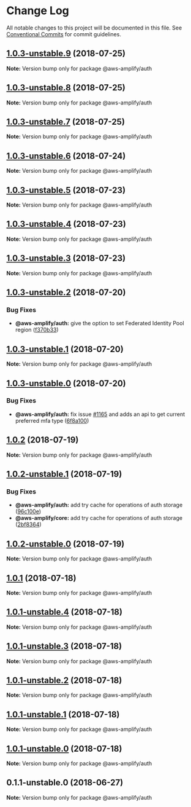 # Change Log

All notable changes to this project will be documented in this file.
See [Conventional Commits](https://conventionalcommits.org) for commit guidelines.

<a name="1.0.3-unstable.9"></a>
## [1.0.3-unstable.9](https://github.com/aws/aws-amplify/compare/@aws-amplify/auth@1.0.3-unstable.8...@aws-amplify/auth@1.0.3-unstable.9) (2018-07-25)




**Note:** Version bump only for package @aws-amplify/auth

<a name="1.0.3-unstable.8"></a>
## [1.0.3-unstable.8](https://github.com/aws/aws-amplify/compare/@aws-amplify/auth@1.0.3-unstable.7...@aws-amplify/auth@1.0.3-unstable.8) (2018-07-25)




**Note:** Version bump only for package @aws-amplify/auth

<a name="1.0.3-unstable.7"></a>
## [1.0.3-unstable.7](https://github.com/aws/aws-amplify/compare/@aws-amplify/auth@1.0.3-unstable.6...@aws-amplify/auth@1.0.3-unstable.7) (2018-07-25)




**Note:** Version bump only for package @aws-amplify/auth

<a name="1.0.3-unstable.6"></a>
## [1.0.3-unstable.6](https://github.com/aws/aws-amplify/compare/@aws-amplify/auth@1.0.3-unstable.5...@aws-amplify/auth@1.0.3-unstable.6) (2018-07-24)




**Note:** Version bump only for package @aws-amplify/auth

<a name="1.0.3-unstable.5"></a>
## [1.0.3-unstable.5](https://github.com/aws/aws-amplify/compare/@aws-amplify/auth@1.0.3-unstable.4...@aws-amplify/auth@1.0.3-unstable.5) (2018-07-23)




**Note:** Version bump only for package @aws-amplify/auth

<a name="1.0.3-unstable.4"></a>
## [1.0.3-unstable.4](https://github.com/aws/aws-amplify/compare/@aws-amplify/auth@1.0.3-unstable.3...@aws-amplify/auth@1.0.3-unstable.4) (2018-07-23)




**Note:** Version bump only for package @aws-amplify/auth

<a name="1.0.3-unstable.3"></a>
## [1.0.3-unstable.3](https://github.com/aws/aws-amplify/compare/@aws-amplify/auth@1.0.3-unstable.2...@aws-amplify/auth@1.0.3-unstable.3) (2018-07-23)




**Note:** Version bump only for package @aws-amplify/auth

<a name="1.0.3-unstable.2"></a>
## [1.0.3-unstable.2](https://github.com/aws/aws-amplify/compare/@aws-amplify/auth@1.0.3-unstable.1...@aws-amplify/auth@1.0.3-unstable.2) (2018-07-20)


### Bug Fixes

* **@aws-amplify/auth:** give the option to set Federated Identity Pool region ([f370b33](https://github.com/aws/aws-amplify/commit/f370b33))




<a name="1.0.3-unstable.1"></a>
## [1.0.3-unstable.1](https://github.com/aws/aws-amplify/compare/@aws-amplify/auth@1.0.3-unstable.0...@aws-amplify/auth@1.0.3-unstable.1) (2018-07-20)




**Note:** Version bump only for package @aws-amplify/auth

<a name="1.0.3-unstable.0"></a>
## [1.0.3-unstable.0](https://github.com/aws/aws-amplify/compare/@aws-amplify/auth@1.0.2...@aws-amplify/auth@1.0.3-unstable.0) (2018-07-20)


### Bug Fixes

* **@aws-amplify/auth:** fix issue [#1165](https://github.com/aws/aws-amplify/issues/1165) and adds an api to get current preferred mfa type ([6f8a100](https://github.com/aws/aws-amplify/commit/6f8a100))




<a name="1.0.2"></a>
## [1.0.2](https://github.com/aws/aws-amplify/compare/@aws-amplify/auth@1.0.2-unstable.1...@aws-amplify/auth@1.0.2) (2018-07-19)




**Note:** Version bump only for package @aws-amplify/auth

<a name="1.0.2-unstable.1"></a>
## [1.0.2-unstable.1](https://github.com/aws/aws-amplify/compare/@aws-amplify/auth@1.0.1...@aws-amplify/auth@1.0.2-unstable.1) (2018-07-19)


### Bug Fixes

* **@aws-amplify/auth:** add try cache for operations of auth storage ([96c100e](https://github.com/aws/aws-amplify/commit/96c100e))
* **@aws-amplify/core:** add try cache for operations of auth storage ([2bf8364](https://github.com/aws/aws-amplify/commit/2bf8364))




<a name="1.0.2-unstable.0"></a>
## [1.0.2-unstable.0](https://github.com/aws/aws-amplify/compare/@aws-amplify/auth@1.0.1...@aws-amplify/auth@1.0.2-unstable.0) (2018-07-19)




**Note:** Version bump only for package @aws-amplify/auth

<a name="1.0.1"></a>
## [1.0.1](https://github.com/aws/aws-amplify/compare/@aws-amplify/auth@1.0.1-unstable.4...@aws-amplify/auth@1.0.1) (2018-07-18)




**Note:** Version bump only for package @aws-amplify/auth

<a name="1.0.1-unstable.4"></a>
## [1.0.1-unstable.4](https://github.com/aws/aws-amplify/compare/@aws-amplify/auth@1.0.1-unstable.3...@aws-amplify/auth@1.0.1-unstable.4) (2018-07-18)




**Note:** Version bump only for package @aws-amplify/auth

<a name="1.0.1-unstable.3"></a>
## [1.0.1-unstable.3](https://github.com/aws/aws-amplify/compare/@aws-amplify/auth@1.0.1-unstable.2...@aws-amplify/auth@1.0.1-unstable.3) (2018-07-18)




**Note:** Version bump only for package @aws-amplify/auth

<a name="1.0.1-unstable.2"></a>
## [1.0.1-unstable.2](https://github.com/aws/aws-amplify/compare/@aws-amplify/auth@1.0.1-unstable.1...@aws-amplify/auth@1.0.1-unstable.2) (2018-07-18)




**Note:** Version bump only for package @aws-amplify/auth

<a name="1.0.1-unstable.1"></a>
## [1.0.1-unstable.1](https://github.com/aws/aws-amplify/compare/@aws-amplify/auth@1.0.1...@aws-amplify/auth@1.0.1-unstable.1) (2018-07-18)




**Note:** Version bump only for package @aws-amplify/auth

<a name="1.0.1-unstable.0"></a>
## [1.0.1-unstable.0](https://github.com/aws/aws-amplify/compare/@aws-amplify/auth@1.0.1...@aws-amplify/auth@1.0.1-unstable.0) (2018-07-18)




**Note:** Version bump only for package @aws-amplify/auth

<a name="0.1.1-unstable.0"></a>
## 0.1.1-unstable.0 (2018-06-27)




**Note:** Version bump only for package @aws-amplify/auth
